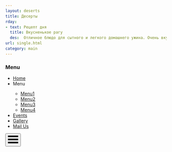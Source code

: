 ```yaml
---
layout: deserts
title: Десерты
rday:
- text: Рецепт дня
  title: Вкусненькое рагу
  des:  Отличное блюдо для сытного и легкого домашнего ужина. Очень вкусное рагу. В древнем Львове готовят блюдо с таким интересным названием  Годзя. По факту  это овощное рагу с мясом, основные составляющие которого картофель, капуста, лук, морковь, фасоль, соленные огурцы - без хотя бы одного из этих ингридиентов Годзя не получится. Все остальные дополнительные ингридиенты могут варьироваться как угодно мясо, грибы, сельдерей, красная капуста, томаты, перец и т.д. 
url: single.html
category: main
---
```

<div class="container">
				<div class="header-top">
					<div class="top-nav">
						<nav class="cbp-spmenu cbp-spmenu-vertical cbp-spmenu-left" id="cbp-spmenu-s2">
							<h3>Menu</h3>
							<ul>
								<li><a href="index.html">Home</a></li>
								<li class="menu">Menu</li>
									<ul class="cl-effect-1">
										<li><a href="menu.html">Menu1</a></li>                                             
										<li><a href="menu.html">Menu2</a></li>
										<li><a href="menu.html">Menu3</a></li> 
										<li><a href="menu.html">Menu4</a></li>  
									</ul>
									<!-- script-for-menu -->
									 <script>
									   $( "li.menu" ).click(function() {
										 $( "ul.cl-effect-1" ).slideToggle( 300, function() {
										 // Animation complete.
										  });
										 });
									</script>
								<li><a href="events.html">Events</a></li>
								<li><a href="gallery.html">Gallery</a></li>
								<li><a href="mail.html">Mail Us</a></li>
							</ul>
						</nav>
						<div class="main buttonset">	
								<!-- Class "cbp-spmenu-open" gets applied to menu and "cbp-spmenu-push-toleft" or "cbp-spmenu-push-toright" to the body -->
								<button id="showRightPush"><img src="images/menu.png" alt=""/></button>
								<!--<span class="menu"></span>-->
						</div>
						<!-- Classie - class helper functions by @desandro https://github.com/desandro/classie -->
						<script src="js/classie.js"></script>
						<script>
						var menuRight = document.getElementById( 'cbp-spmenu-s2' ),
						showRightPush = document.getElementById( 'showRightPush' ),
						body = document.body;

						showRightPush.onclick = function() {
							classie.toggle( this, 'active' );
							classie.toggle( body, 'cbp-spmenu-push-toleft' );
							classie.toggle( menuRight, 'cbp-spmenu-open' );
							disableOther( 'showRightPush' );
						};

						function disableOther( button ) {
							if( button !== 'showRightPush' ) {
								classie.toggle( showRightPush, 'disabled' );
							}
						}
					 </script>
					</div>
					<div class="header-logo">
						<a href="index.html"><img src="{{site.logos}}" alt="" /></a>
					</div>
					<div class="search-form">
						<form>
							<input type="text" value="Search..." onfocus="this.value = '';" onblur="if (this.value == '') {this.value = 'Search...';}" required="">
						</form>
					</div>
					<div class="clearfix"> </div>
				</div>
</div>
